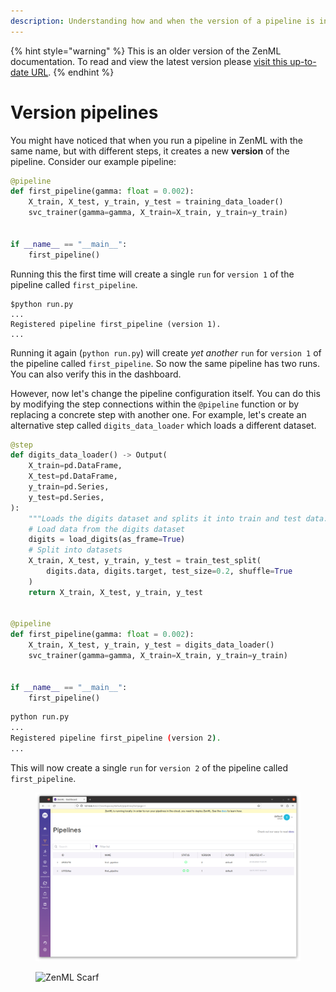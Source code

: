 ```yaml
---
description: Understanding how and when the version of a pipeline is incremented.
---
```


{% hint style="warning" %}
This is an older version of the ZenML documentation. To read and view the latest version please [visit this up-to-date URL](https://docs.zenml.io).
{% endhint %}


# Version pipelines

You might have noticed that when you run a pipeline in ZenML with the same name, but with different steps, it creates a new **version** of the pipeline. Consider our example pipeline:

```python
@pipeline
def first_pipeline(gamma: float = 0.002):
    X_train, X_test, y_train, y_test = training_data_loader()
    svc_trainer(gamma=gamma, X_train=X_train, y_train=y_train)


if __name__ == "__main__":
    first_pipeline()
```

Running this the first time will create a single `run` for `version 1` of the pipeline called `first_pipeline`.

```
$python run.py
...
Registered pipeline first_pipeline (version 1).
...
```

Running it again (`python run.py`) will create _yet another_ `run` for `version 1` of the pipeline called `first_pipeline`. So now the same pipeline has two runs. You can also verify this in the dashboard.

However, now let's change the pipeline configuration itself. You can do this by modifying the step connections within the `@pipeline` function or by replacing a concrete step with another one. For example, let's create an alternative step called `digits_data_loader` which loads a different dataset.

```python
@step
def digits_data_loader() -> Output(
    X_train=pd.DataFrame,
    X_test=pd.DataFrame,
    y_train=pd.Series,
    y_test=pd.Series,
):
    """Loads the digits dataset and splits it into train and test data."""
    # Load data from the digits dataset
    digits = load_digits(as_frame=True)
    # Split into datasets
    X_train, X_test, y_train, y_test = train_test_split(
        digits.data, digits.target, test_size=0.2, shuffle=True
    )
    return X_train, X_test, y_train, y_test


@pipeline
def first_pipeline(gamma: float = 0.002):
    X_train, X_test, y_train, y_test = digits_data_loader()
    svc_trainer(gamma=gamma, X_train=X_train, y_train=y_train)


if __name__ == "__main__":
    first_pipeline()
```

```bash
python run.py
...
Registered pipeline first_pipeline (version 2).
...
```

This will now create a single `run` for `version 2` of the pipeline called `first_pipeline`.

<figure><img src="../../.gitbook/assets/PipelineVersion.png" alt=""><figcaption></figcaption></figure>

<!-- For scarf -->
<figure><img alt="ZenML Scarf" referrerpolicy="no-referrer-when-downgrade" src="https://static.scarf.sh/a.png?x-pxid=f0b4f458-0a54-4fcd-aa95-d5ee424815bc" /></figure>
